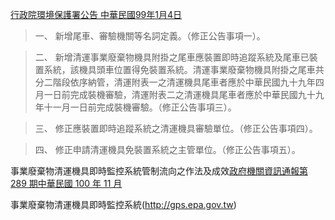 

[ 行政院環境保護署公告 	中華民國99年1月4日](https://gazette.nat.gov.tw/EG_FileManager/eguploadpub/eg016003/ch07/type3/gov60/num28/Eg.htm)

> 一、 新增尾車、審驗機關等名詞定義。（修正公告事項一）。

> 二、 新增清運事業廢棄物機具附掛之尾車應裝置即時追蹤系統及尾車已裝置系統，該機具頭車位置得免裝置系統。清運事業廢棄物機具附掛之尾車共分二階段依序納管，清運附表一之清運機具尾車者應於中華民國九十九年四月一日前完成裝機審驗，清運附表二之清運機具尾車者應於中華民國九十九年十一月一日前完成裝機審驗。（修正公告事項三）。

> 三、 修正應裝置即時追蹤系統之清運機具審驗單位。（修正公告事項四）。

> 四、 修正申請清運機具免裝置系統之主管單位。（修正公告事項五）。

事業廢棄物清運機具即時監控系統管制流向之作法及成效[政府機關資訊通報第 289 期中華民國 100 年 11 月](http://www.dgbas.gov.tw/public/Data/111311122671.pdf)

事業廢棄物清運機具即時監控系統(http://gps.epa.gov.tw)